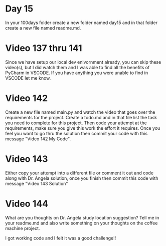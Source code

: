 # Day 15

In your 100days folder create a new folder named day15 and in that folder create a new file named readme.md.

# Video 137 thru 141
Since we have setup our local dev enivornment already, you can skip these video(s), but I did watch them and I was able to find all the benefits of PyCharm in VSCODE.  If you have anything you were unable to find in VSCODE let me know. 

# Video 142
Create a new file named main.py and watch the video that goes over the requirements for the project.  Create a todo.md and in that file list the task you need to complete for this project. Then code your attempt at the requirements, make sure you give this work the effort it requires.  Once you feel you want to go thru the solution then commit your code with this message "Video 142 My Code".

# Video 143
Either copy your attempt into a different file  or comment it out and code along with Dr. Angela solution, once you finish then commit this code with message "Video 143 Solution"

# Video 144
What are you thoughts on Dr. Angela study location suggestion?  Tell me in your readme.md and also write something on your thoughts on the coffee machine project. 

I got working code and I felt it was a good challenge!!
